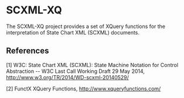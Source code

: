 SCXML-XQ
=======
The SCXML-XQ project provides a set of XQuery functions for the interpretation of State Chart XML (SCXML) documents.


References
-------
[1] W3C: State Chart XML (SCXML): State Machine Notation for Control Abstraction -- W3C Last Call Working Draft 29 May 2014, http://www.w3.org/TR/2014/WD-scxml-20140529/

[2] FunctX XQuery Functions, http://www.xqueryfunctions.com/
